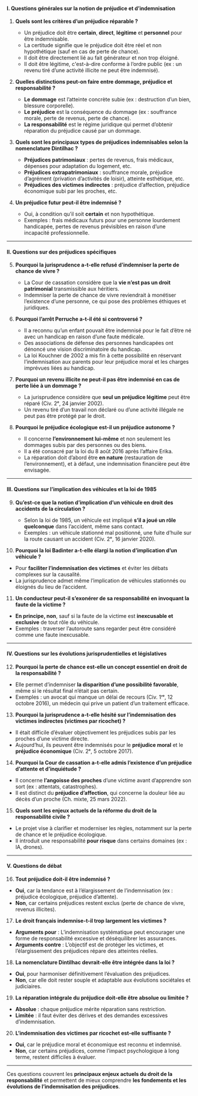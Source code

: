 #### **I. Questions générales sur la notion de préjudice et d’indemnisation**

1. **Quels sont les critères d’un préjudice réparable ?**
    
    - Un préjudice doit être **certain**, **direct**, **légitime** et **personnel** pour être indemnisable.
    - La certitude signifie que le préjudice doit être réel et non hypothétique (sauf en cas de perte de chance).
    - Il doit être directement lié au fait générateur et non trop éloigné.
    - Il doit être légitime, c'est-à-dire conforme à l’ordre public (ex : un revenu tiré d’une activité illicite ne peut être indemnisé).
2. **Quelles distinctions peut-on faire entre dommage, préjudice et responsabilité ?**
    
    - **Le dommage** est l’atteinte concrète subie (ex : destruction d’un bien, blessure corporelle).
    - **Le préjudice** est la conséquence du dommage (ex : souffrance morale, perte de revenus, perte de chance).
    - **La responsabilité** est le régime juridique qui permet d’obtenir réparation du préjudice causé par un dommage.
3. **Quels sont les principaux types de préjudices indemnisables selon la nomenclature Dintilhac ?**
    
    - **Préjudices patrimoniaux** : pertes de revenus, frais médicaux, dépenses pour adaptation du logement, etc.
    - **Préjudices extrapatrimoniaux** : souffrance morale, préjudice d’agrément (privation d’activités de loisir), atteinte esthétique, etc.
    - **Préjudices des victimes indirectes** : préjudice d’affection, préjudice économique subi par les proches, etc.
4. **Un préjudice futur peut-il être indemnisé ?**
    
    - Oui, à condition qu’il soit **certain** et non hypothétique.
    - Exemples : frais médicaux futurs pour une personne lourdement handicapée, pertes de revenus prévisibles en raison d’une incapacité professionnelle.

---

#### **II. Questions sur des préjudices spécifiques**

5. **Pourquoi la jurisprudence a-t-elle refusé d’indemniser la perte de chance de vivre ?**
    
    - La Cour de cassation considère que la **vie n’est pas un droit patrimonial** transmissible aux héritiers.
    - Indemniser la perte de chance de vivre reviendrait à monétiser l’existence d’une personne, ce qui pose des problèmes éthiques et juridiques.
6. **Pourquoi l’arrêt Perruche a-t-il été si controversé ?**
    
    - Il a reconnu qu’un enfant pouvait être indemnisé pour le fait d’être né avec un handicap en raison d’une faute médicale.
    - Des associations de défense des personnes handicapées ont dénoncé une vision discriminatoire du handicap.
    - La loi Kouchner de 2002 a mis fin à cette possibilité en réservant l’indemnisation aux parents pour leur préjudice moral et les charges imprévues liées au handicap.
7. **Pourquoi un revenu illicite ne peut-il pas être indemnisé en cas de perte liée à un dommage ?**
    
    - La jurisprudence considère que **seul un préjudice légitime** peut être réparé (Civ. 2ᵉ, 24 janvier 2002).
    - Un revenu tiré d’un travail non déclaré ou d’une activité illégale ne peut pas être protégé par le droit.
8. **Pourquoi le préjudice écologique est-il un préjudice autonome ?**
    
    - Il concerne **l’environnement lui-même** et non seulement les dommages subis par des personnes ou des biens.
    - Il a été consacré par la loi du 8 août 2016 après l’affaire Erika.
    - La réparation doit d’abord être **en nature** (restauration de l’environnement), et à défaut, une indemnisation financière peut être envisagée.

---

#### **III. Questions sur l’implication des véhicules et la loi de 1985**

9. **Qu’est-ce que la notion d’implication d’un véhicule en droit des accidents de la circulation ?**
    
    - Selon la loi de 1985, un véhicule est impliqué **s’il a joué un rôle quelconque** dans l’accident, même sans contact.
    - Exemples : un véhicule stationné mal positionné, une fuite d’huile sur la route causant un accident (Civ. 2ᵉ, 16 janvier 2020).
10. **Pourquoi la loi Badinter a-t-elle élargi la notion d’implication d’un véhicule ?**
    

- Pour **faciliter l’indemnisation des victimes** et éviter les débats complexes sur la causalité.
- La jurisprudence admet même l’implication de véhicules stationnés ou éloignés du lieu de l’accident.

11. **Un conducteur peut-il s’exonérer de sa responsabilité en invoquant la faute de la victime ?**

- **En principe, non**, sauf si la faute de la victime est **inexcusable et exclusive** de tout rôle du véhicule.
- Exemples : traverser l’autoroute sans regarder peut être considéré comme une faute inexcusable.

---

#### **IV. Questions sur les évolutions jurisprudentielles et législatives**

12. **Pourquoi la perte de chance est-elle un concept essentiel en droit de la responsabilité ?**

- Elle permet d’indemniser **la disparition d’une possibilité favorable**, même si le résultat final n’était pas certain.
- Exemples : un avocat qui manque un délai de recours (Civ. 1ʳᵉ, 12 octobre 2016), un médecin qui prive un patient d’un traitement efficace.

13. **Pourquoi la jurisprudence a-t-elle hésité sur l’indemnisation des victimes indirectes (victimes par ricochet) ?**

- Il était difficile d’évaluer objectivement les préjudices subis par les proches d’une victime directe.
- Aujourd’hui, ils peuvent être indemnisés pour le **préjudice moral** et le **préjudice économique** (Civ. 2ᵉ, 5 octobre 2017).

14. **Pourquoi la Cour de cassation a-t-elle admis l’existence d’un préjudice d’attente et d’inquiétude ?**

- Il concerne **l’angoisse des proches** d’une victime avant d’apprendre son sort (ex : attentats, catastrophes).
- Il est distinct du **préjudice d’affection**, qui concerne la douleur liée au décès d’un proche (Ch. mixte, 25 mars 2022).

15. **Quels sont les enjeux actuels de la réforme du droit de la responsabilité civile ?**

- Le projet vise à clarifier et moderniser les règles, notamment sur la perte de chance et le préjudice écologique.
- Il introduit une responsabilité **pour risque** dans certains domaines (ex : IA, drones).

---

#### **V. Questions de débat**

16. **Tout préjudice doit-il être indemnisé ?**

- **Oui**, car la tendance est à l’élargissement de l’indemnisation (ex : préjudice écologique, préjudice d’attente).
- **Non**, car certains préjudices restent exclus (perte de chance de vivre, revenus illicites).

17. **Le droit français indemnise-t-il trop largement les victimes ?**

- **Arguments pour** : L’indemnisation systématique peut encourager une forme de responsabilité excessive et déséquilibrer les assurances.
- **Arguments contre** : L’objectif est de protéger les victimes, et l’élargissement des préjudices répare des atteintes réelles.

18. **La nomenclature Dintilhac devrait-elle être intégrée dans la loi ?**

- **Oui**, pour harmoniser définitivement l’évaluation des préjudices.
- **Non**, car elle doit rester souple et adaptable aux évolutions sociétales et judiciaires.

19. **La réparation intégrale du préjudice doit-elle être absolue ou limitée ?**

- **Absolue** : chaque préjudice mérite réparation sans restriction.
- **Limitée** : il faut éviter des dérives et des demandes excessives d’indemnisation.

20. **L’indemnisation des victimes par ricochet est-elle suffisante ?**

- **Oui**, car le préjudice moral et économique est reconnu et indemnisé.
- **Non**, car certains préjudices, comme l’impact psychologique à long terme, restent difficiles à évaluer.

---

Ces questions couvrent les **principaux enjeux actuels du droit de la responsabilité** et permettent de mieux comprendre **les fondements et les évolutions de l’indemnisation des préjudices**.
